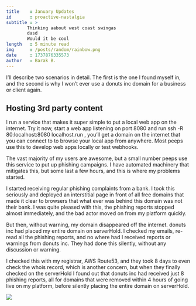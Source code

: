 ```yaml
---
title    : January Updates
id       : proactive-nastalgia
subtitle : >
        Thinking aabout west coast swingas
        dasd
        Would it be cool
length   : 5 minute read
img      : /posts/random/rainbow.png
date     : 1737876335573
author   : Barak B.
---
```


I’ll describe two scenarios in detail. The first is the one I found myself in, and the second is why I won’t ever use a donuts inc domain for a business or client again.

## Hosting 3rd party content
I run a service that makes it super simple to put a local web app on the internet. Try it now, start a web app listening on port 8080 and run ssh -R 80:localhost:8080 localhost.run , you’ll get a domain on the internet that you can connect to to browse your local app from anywhere. Most peeps use this to develop web apps locally or test webhooks.

The vast majority of my users are awesome, but a small number peeps use this service to put up phishing campaigns. I have automated machinery that mitigates this, but some last a few hours, and this is where my problems started.

I started receiving regular phishing complaints from a bank. I took this seriously and deployed an interstitial page in front of all free domains that made it clear to browsers that what ever was behind this domain was not their bank. I was quite pleased with this, the phishing reports stopped almost immediately, and the bad actor moved on from my platform quickly.

But then, without warning, my domain disappeared off the internet. donuts inc had placed my entire domain on serverHold. I checked my emails, re-read all the phishing reports, and no where had I received reports or warnings from donuts inc. They had done this silently, without any discussion or warning.

I checked this with my registrar, AWS Route53, and they took 8 days to even check the whois record, which is another concern, but when they finally checked on the serverHold I found out that donuts inc had received just 8 phishing reports, all for domains that were removed within 4 hours of going live on my platform, before silently placing the entire domain on serverHold.

<img src="/posts/random/rainbow.png"/>
